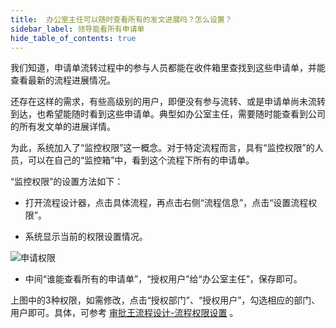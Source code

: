 ```yaml
---
title:  办公室主任可以随时查看所有的发文进展吗？怎么设置？
sidebar_label: 领导能看所有申请单
hide_table_of_contents: true
--- 
```


我们知道，申请单流转过程中的参与人员都能在收件箱里查找到这些申请单，并能查看最新的流程进展情况。

还存在这样的需求，有些高级别的用户，即便没有参与流转、或是申请单尚未流转到达，也希望能随时看到这些申请单。典型如办公室主任，需要随时能查看到公司的所有发文单的进展详情。

为此，系统加入了“监控权限”这一概念。对于特定流程而言，具有“监控权限”的人员，可以在自己的“监控箱”中，看到这个流程下所有的申请单。

“监控权限”的设置方法如下：

 - 打开流程设计器，点击具体流程，再点击右侧“流程信息”，点击“设置流程权限”。

 - 系统显示当前的权限设置情况。

![申请权限](/assets/workflow/申请权限.png)

 - 中间“谁能查看所有的申请单”，“授权用户”给“办公室主任”，保存即可。
 
上图中的3种权限，如需修改，点击“授权部门”、“授权用户”，勾选相应的部门、用户即可。具体，可参考 [审批王流程设计-流程权限设置](/help/workflow/admin_flow#%E8%B0%81%E8%83%BD%E6%9F%A5%E7%9C%8B%E6%89%80%E6%9C%89%E7%9A%84%E7%94%B3%E8%AF%B7%E5%8D%95) 。